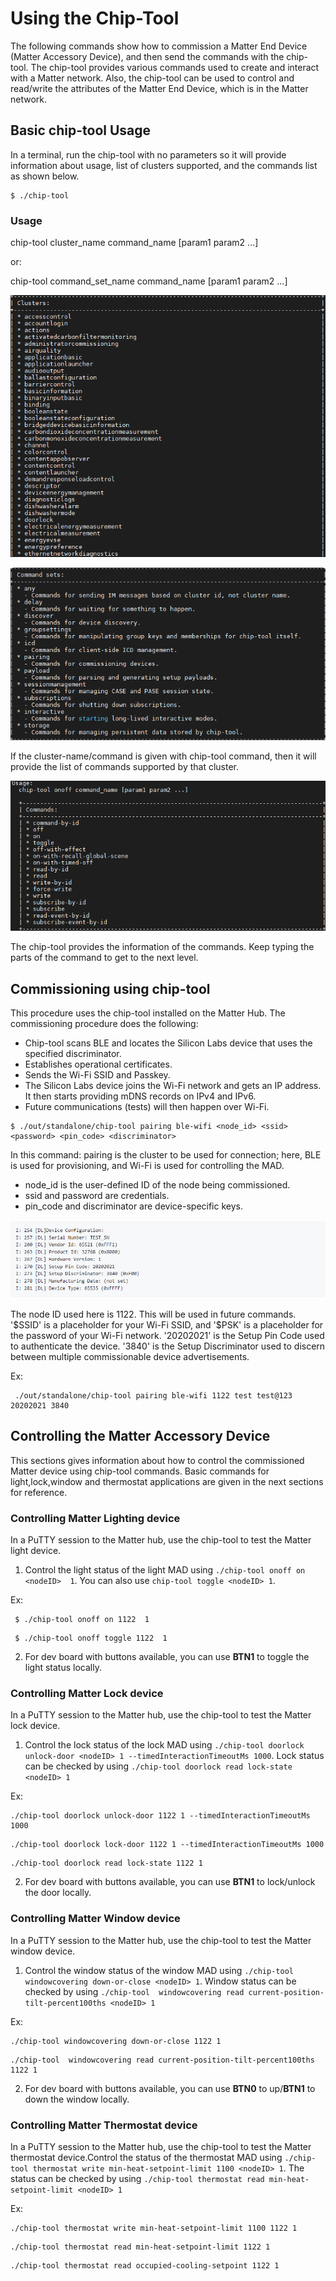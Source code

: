 # Using the Chip-Tool

 The following commands show how to commission a Matter End Device (Matter Accessory Device), and then send the commands with the chip-tool. The chip-tool provides various commands used to create and interact with a Matter network. Also, the chip-tool can be used to control and read/write the attributes of the Matter End Device, which is in the Matter network.

## Basic chip-tool Usage

In a terminal, run the chip-tool with no parameters so it will provide information about usage, list of clusters supported, and the commands list as shown below.

```shell
$ ./chip-tool
```
### Usage
  chip-tool cluster_name command_name [param1 param2 ...]

or:

  chip-tool command_set_name command_name [param1 param2 ...]

 ![chip-tool - clusters](./images/clusters-list.png)

 ![chip-tool - commands](./images/commands-list.png)

 If the cluster-name/command is given with chip-tool command, then it will provide the list of commands supported by that cluster.

 ![chip-tool - onoff cluster](./images/onoff-cluster.png)

 The chip-tool provides the information of the commands. Keep typing the parts of the command to get to the next level.

## Commissioning using chip-tool

This procedure uses the chip-tool installed on the Matter Hub. The commissioning procedure does the following:

- Chip-tool scans BLE and locates the Silicon Labs device that uses the specified discriminator.
- Establishes operational certificates.
- Sends the Wi-Fi SSID and Passkey.
- The Silicon Labs device joins the Wi-Fi network and gets an IP address. It then starts providing mDNS records on IPv4 and IPv6.
- Future communications (tests) will then happen over Wi-Fi.

```shell
$ ./out/standalone/chip-tool pairing ble-wifi <node_id> <ssid> <password> <pin_code> <discriminator>
```
In this command:
pairing is the cluster to be used for connection; here, BLE is used for provisioning, and Wi-Fi is used for controlling the MAD.
- node_id is the user-defined ID of the node being commissioned.
- ssid and password are credentials.
- pin_code and discriminator are device-specific keys.

![Device Configuration](./images/device-configuration.png)

The node ID used here is 1122. This will be used in future commands. '\$SSID' is a placeholder for your Wi-Fi SSID, and '\$PSK' is a placeholder for the password of your Wi-Fi network. '20202021' is the Setup Pin Code used to authenticate the device. '3840' is the Setup Discriminator used to discern between multiple commissionable device advertisements.

Ex:
```shell
 ./out/standalone/chip-tool pairing ble-wifi 1122 test test@123 20202021 3840
 ```

## Controlling the Matter Accessory Device
This sections gives information about how to control the commissioned Matter device using chip-tool commands. Basic commands for light,lock,window and thermostat applications are given in the next sections for reference.  

### Controlling Matter Lighting device

In a PuTTY session to the Matter hub, use the chip-tool to test the Matter light device.

   1. Control the light status of the light MAD using `./chip-tool onoff on <nodeID>  1`. You can also use  `chip-tool toggle <nodeID> 1`.

   Ex:

   ```shell
    $ ./chip-tool onoff on 1122  1
   ```
   ```shell
    $ ./chip-tool onoff toggle 1122  1
   ```
   2. For dev board with buttons available, you can use **BTN1** to toggle the light status locally.

### Controlling Matter Lock device

In a PuTTY session to the Matter hub, use the chip-tool to test the Matter lock device.

   1. Control the lock status of the lock MAD using `./chip-tool doorlock unlock-door <nodeID> 1 --timedInteractionTimeoutMs 1000`. Lock status can be checked by using `./chip-tool doorlock read lock-state <nodeID> 1`

   Ex:

   ```shell
   ./chip-tool doorlock unlock-door 1122 1 --timedInteractionTimeoutMs 1000
   ```
   ```shell
   ./chip-tool doorlock lock-door 1122 1 --timedInteractionTimeoutMs 1000
   ```
   ```
   ./chip-tool doorlock read lock-state 1122 1
   ```
   2. For dev board with buttons available, you can use **BTN1** to lock/unlock the door locally.

### Controlling Matter Window device

In a PuTTY session to the Matter hub, use the chip-tool to test the Matter window device.

   1. Control the window status of the window MAD using `./chip-tool windowcovering down-or-close <nodeID> 1`. Window status can be checked by using `./chip-tool  windowcovering read current-position-tilt-percent100ths <nodeID> 1`

   Ex:

   ```shell
   ./chip-tool windowcovering down-or-close 1122 1
   ```
   ```shell
  ./chip-tool  windowcovering read current-position-tilt-percent100ths 1122 1
   ```
   2. For dev board with buttons available, you can use **BTN0** to up/**BTN1** to down the window locally.

### Controlling Matter Thermostat device

In a PuTTY session to the Matter hub, use the chip-tool to test the Matter thermostat device.Control the status of the thermostat MAD using `./chip-tool thermostat write min-heat-setpoint-limit 1100 <nodeID> 1`. The status can be checked by using `./chip-tool thermostat read min-heat-setpoint-limit <nodeID> 1`

   Ex:

   ```shell
   ./chip-tool thermostat write min-heat-setpoint-limit 1100 1122 1
   ```
   ```shell
   ./chip-tool thermostat read min-heat-setpoint-limit 1122 1
   ```
   ```shell
   ./chip-tool thermostat read occupied-cooling-setpoint 1122 1
   ```